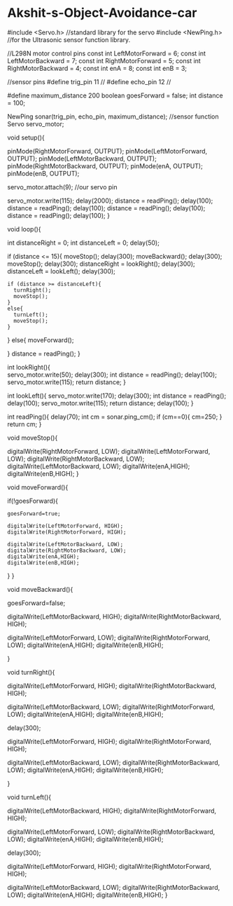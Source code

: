 # Akshit-s-Object-Avoidance-car
#include <Servo.h>          //standard library for the servo
#include <NewPing.h>        //for the Ultrasonic sensor function library.

//L298N motor control pins
const int LeftMotorForward = 6;
const int LeftMotorBackward = 7;
const int RightMotorForward = 5;
const int RightMotorBackward = 4;
const int enA = 8;
const int enB = 3;

//sensor pins
#define trig_pin 11 //
#define echo_pin 12 //

#define maximum_distance 200
boolean goesForward = false;
int distance = 100;

NewPing sonar(trig_pin, echo_pin, maximum_distance); //sensor function
Servo servo_motor; 

void setup(){

  pinMode(RightMotorForward, OUTPUT);
  pinMode(LeftMotorForward, OUTPUT);
  pinMode(LeftMotorBackward, OUTPUT);
  pinMode(RightMotorBackward, OUTPUT);
  pinMode(enA, OUTPUT);
  pinMode(enB, OUTPUT);
  
  servo_motor.attach(9); //our servo pin

  servo_motor.write(115);
  delay(2000);
  distance = readPing();
  delay(100);
  distance = readPing();
  delay(100);
  distance = readPing();
  delay(100);
  distance = readPing();
  delay(100);
}

void loop(){

  int distanceRight = 0;
  int distanceLeft = 0;
  delay(50);
  
  if (distance <= 15){
    moveStop();
    delay(300);
    moveBackward();
    delay(300);
    moveStop();
    delay(300);
    distanceRight = lookRight();
    delay(300);
    distanceLeft = lookLeft();
    delay(300);

    if (distance >= distanceLeft){
      turnRight();
      moveStop();
    }
    else{
      turnLeft();
      moveStop();
    }
  }
  else{
    moveForward(); 
    
  }
    distance = readPing();
}

int lookRight(){  
  servo_motor.write(50);
  delay(300);
  int distance = readPing();
  delay(100);
  servo_motor.write(115);
  return distance;
}

int lookLeft(){
  servo_motor.write(170);
  delay(300);
  int distance = readPing();
  delay(100);
  servo_motor.write(115);
  return distance;
  delay(100);
}

int readPing(){
  delay(70);
  int cm = sonar.ping_cm();
  if (cm==0){
    cm=250;
  }
  return cm;
}

void moveStop(){
  
  digitalWrite(RightMotorForward, LOW);
  digitalWrite(LeftMotorForward, LOW);
  digitalWrite(RightMotorBackward, LOW);
  digitalWrite(LeftMotorBackward, LOW);
  digitalWrite(enA,HIGH);
  digitalWrite(enB,HIGH);
}

void moveForward(){

  if(!goesForward){

    goesForward=true;
    
    digitalWrite(LeftMotorForward, HIGH);
    digitalWrite(RightMotorForward, HIGH);
  
    digitalWrite(LeftMotorBackward, LOW);
    digitalWrite(RightMotorBackward, LOW); 
    digitalWrite(enA,HIGH);
    digitalWrite(enB,HIGH);
  }
}

void moveBackward(){

  goesForward=false;

  digitalWrite(LeftMotorBackward, HIGH);
  digitalWrite(RightMotorBackward, HIGH);
  
  digitalWrite(LeftMotorForward, LOW);
  digitalWrite(RightMotorForward, LOW);
  digitalWrite(enA,HIGH);
  digitalWrite(enB,HIGH);
  
}

void turnRight(){

  digitalWrite(LeftMotorForward, HIGH);
  digitalWrite(RightMotorBackward, HIGH);
  
  digitalWrite(LeftMotorBackward, LOW);
  digitalWrite(RightMotorForward, LOW);
  digitalWrite(enA,HIGH);
  digitalWrite(enB,HIGH);
  
  delay(300);
  
  digitalWrite(LeftMotorForward, HIGH);
  digitalWrite(RightMotorForward, HIGH);
  
  digitalWrite(LeftMotorBackward, LOW);
  digitalWrite(RightMotorBackward, LOW);
  digitalWrite(enA,HIGH);
  digitalWrite(enB,HIGH);
 
  
  
}

void turnLeft(){

  digitalWrite(LeftMotorBackward, HIGH);
  digitalWrite(RightMotorForward, HIGH);
  
  digitalWrite(LeftMotorForward, LOW);
  digitalWrite(RightMotorBackward, LOW);
  digitalWrite(enA,HIGH);
  digitalWrite(enB,HIGH);

  delay(300);
  
  digitalWrite(LeftMotorForward, HIGH);
  digitalWrite(RightMotorForward, HIGH);
  
  digitalWrite(LeftMotorBackward, LOW);
  digitalWrite(RightMotorBackward, LOW);
  digitalWrite(enA,HIGH);
  digitalWrite(enB,HIGH);
}
